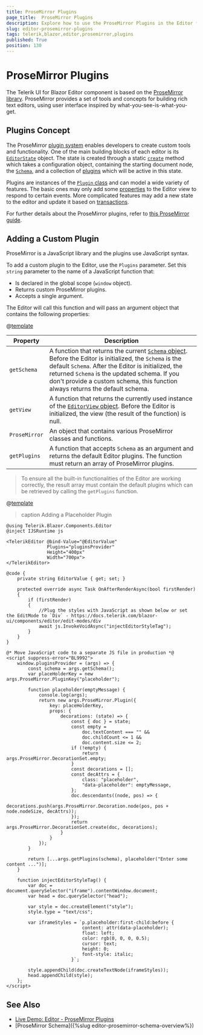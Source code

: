 ```yaml
---
title: ProseMirror Plugins
page_title:  ProseMirror Plugins
description: Explore how to use the ProseMirror Plugins in the Editor for Blazor uses.
slug: editor-prosemirror-plugins
tags: telerik,blazor,editor,prosemirror,plugins
published: True
position: 130
---
```


# ProseMirror Plugins

The Telerik UI for Blazor Editor component is based on the <a href="https://prosemirror.net/" target="_blank">ProseMirror library</a>. ProseMirror provides a set of tools and concepts for building rich text editors, using user interface inspired by what-you-see-is-what-you-get.

## Plugins Concept

The ProseMirror <a href="https://prosemirror.net/docs/ref/#state.Plugin_System" target="_blank">plugin system</a> enables developers to create custom tools and functionality. One of the main building blocks of each editor is its <a href="https://prosemirror.net/docs/ref/#state" target="_blank">`EditorState`</a> object. The state is created through a static <a href="https://prosemirror.net/docs/ref/#state.EditorState%5Ecreate" target="_blank">`create`</a> method which takes a configuration object, containing the starting document node, the <a href="https://prosemirror.net/docs/ref/#model.Schema" target="_blank">`Schema`</a>, and a collection of <a href="https://prosemirror.net/docs/ref/#state.Plugin" target="_blank">plugins</a> which will be active in this state.

Plugins are instances of the <a href="https://prosemirror.net/docs/ref/#state.Plugin" target="_blank">`Plugin` class</a> and can model a wide variety of features. The basic ones may only add some <a href="https://prosemirror.net/docs/ref/#view.EditorProps" target="_blank">properties</a> to the Editor view to respond to certain events. More complicated features may add a new state to the editor and update it based on <a href="https://prosemirror.net/docs/ref/#state.Transaction" target="_blank">transactions</a>.

For further details about the ProseMirror plugins, refer to <a href="https://prosemirror.net/docs/guide/#state.plugins" target="_blank">this ProseMirror guide</a>.

## Adding a Custom Plugin

ProseMirror is a JavaScript library and the plugins use JavaScript syntax.

To add a custom plugin to the Editor, use the `Plugins` parameter. Set this `string` parameter to the name of a JavaScript function that:

* Is declared in the global scope (`window` object).
* Returns custom ProseMirror plugins.
* Accepts a single argument.

The Editor will call this function and will pass an argument object that contains the following properties:

@[template](/_contentTemplates/common/parameters-table-styles.md#table-layout)

| Property | Description |
|----------|-------------|
| `getSchema` | A function that returns the current <a href="https://prosemirror.net/docs/ref/#model.Schema" target="_blank">`Schema` object</a>. Before the Editor is initialized, the `Schema` is the default `Schema`. After the Editor is initialized, the returned `Schema` is the updated schema. If you don't provide a custom schema, this function always returns the default schema. |
| `getView` | A function that returns the currently used instance of the <a href="https://prosemirror.net/docs/ref/#view.EditorView" target="_blank">`EditorView` object</a>. Before the Editor is initialized, the view (the result of the function) is null. |
| `ProseMirror` | An object that contains various ProseMirror classes and functions.|
| `getPlugins` | A function that accepts `Schema` as an argument and returns the default Editor plugins. The function must return an array of ProseMirror plugins. |

> To ensure all the built-in functionalities of the Editor are working correctly, the result array must contain the default plugins which can be retrieved by calling the `getPlugins` function.

@[template](/_contentTemplates/editor/general.md#prosemirror-support-disclaimer)

>caption Adding a Placeholder Plugin

```CSHTML
@using Telerik.Blazor.Components.Editor
@inject IJSRuntime js

<TelerikEditor @bind-Value="@EditorValue"
               Plugins="pluginsProvider"
               Height="400px"
               Width="700px">
</TelerikEditor>

@code {
    private string EditorValue { get; set; }

    protected override async Task OnAfterRenderAsync(bool firstRender)
    {
        if (firstRender)
        {
            //Plug the styles with JavaScript as shown below or set the EditMode to `Div` - https://docs.telerik.com/blazor-ui/components/editor/edit-modes/div
            await js.InvokeVoidAsync("injectEditorStyleTag");
        }
    }
}

@* Move JavaScript code to a separate JS file in production *@
<script suppress-error="BL9992">
    window.pluginsProvider = (args) => {
        const schema = args.getSchema();
        var placeHolderKey = new args.ProseMirror.PluginKey("placeholder");

        function placeholder(emptyMessage) {
            console.log(args);
            return new args.ProseMirror.Plugin({
                key: placeHolderKey,
                props: {
                    decorations: (state) => {
                        const { doc } = state;
                        const empty =
                            doc.textContent === "" &&
                            doc.childCount <= 1 &&
                            doc.content.size <= 2;
                        if (!empty) {
                            return args.ProseMirror.DecorationSet.empty;
                        }
                        const decorations = [];
                        const decAttrs = {
                            class: "placeholder",
                            "data-placeholder": emptyMessage,
                        };
                        doc.descendants((node, pos) => {
                            decorations.push(args.ProseMirror.Decoration.node(pos, pos + node.nodeSize, decAttrs));
                        });
                        return args.ProseMirror.DecorationSet.create(doc, decorations);
                    }
                }
            });
        }

        return [...args.getPlugins(schema), placeholder("Enter some content ...")];
    }

    function injectEditorStyleTag() {
        var doc = document.querySelector("iframe").contentWindow.document;
        var head = doc.querySelector("head");

        var style = doc.createElement("style");
        style.type = "text/css";

        var iframeStyles = `p.placeholder:first-child:before {
                            content: attr(data-placeholder);
                            float: left;
                            color: rgb(0, 0, 0, 0.5);
                            cursor: text;
                            height: 0;
                            font-style: italic;
                        }`;

        style.appendChild(doc.createTextNode(iframeStyles));
        head.appendChild(style);
    };
</script>
```

## See Also

* [Live Demo: Editor - ProseMirror Plugins](https://demos.telerik.com/blazor-ui/editor/prosemirror-plugins)
* [ProseMirror Schema]({%slug editor-prosemirror-schema-overview%})


<!-- # Examples

List here the KB articles created as part of https://github.com/telerik/blazor/issues/9608 

Similar to how this is handle in the Grid State article - https://docs.telerik.com/blazor-ui/components/grid/state#examples
-->
